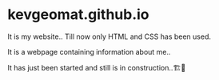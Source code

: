 # kevgeomat.github.io
It is my website.. Till now only HTML and CSS has been used.

It is a webpage containing information about me..

It has just been started and still is in construction..🏗🚧
